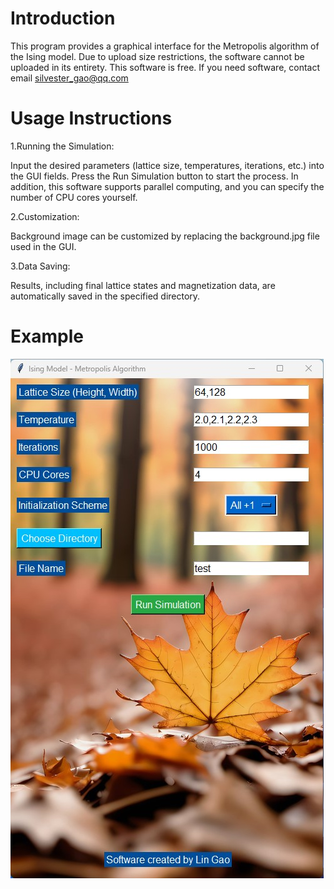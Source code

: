 
Introduction
============
This program provides a graphical interface for the Metropolis algorithm of the Ising model.
Due to upload size restrictions, the software cannot be uploaded in its entirety. This software is free. If you need software, contact email silvester_gao@qq.com

Usage Instructions
============

1.Running the Simulation:

Input the desired parameters (lattice size, temperatures, iterations, etc.) into the GUI fields.
Press the Run Simulation button to start the process. In addition, this software supports parallel computing, and you can specify the number of CPU cores yourself.

2.Customization:

Background image can be customized by replacing the background.jpg file used in the GUI.

3.Data Saving:

Results, including final lattice states and magnetization data, are automatically saved in the specified directory.


Example
============
![Example](images/Ising_test.jpg)
